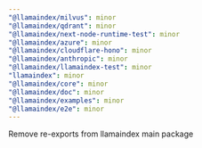 ```yaml
---
"@llamaindex/milvus": minor
"@llamaindex/qdrant": minor
"@llamaindex/next-node-runtime-test": minor
"@llamaindex/azure": minor
"@llamaindex/cloudflare-hono": minor
"@llamaindex/anthropic": minor
"@llamaindex/llamaindex-test": minor
"llamaindex": minor
"@llamaindex/core": minor
"@llamaindex/doc": minor
"@llamaindex/examples": minor
"@llamaindex/e2e": minor
---
```


Remove re-exports from llamaindex main package
